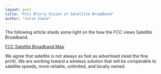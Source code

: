 ```yaml
---
layout: post
title: "FCCs Blurry Vision of Satellite Broadband"
author: "Julie Cowie"
---
```

The following article sheds some light on the how the FCC views Satellite Broadband.

[FCC Satellite Broadband Map](http://www.dailyyonder.com/fccs-blurry-vision-satellite-broadband/2018/03/26/24739/)

We agree that satellite is not always as fast as advertised (read the fine print).
We are working toward a wireless solution that will be comperable to satellite speeds,
more reliable, unlimited, and locally owned.

